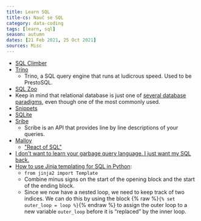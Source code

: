 ```yaml
---
title: Learn SQL
title-cs: Nauč se SQL
category: data-coding
tags: [learn, sql]
season: autumn
dates: [21 Feb 2021, 25 Oct 2021]
sources: Misc
---
```


* [SQL Climber](https://www.sqlclimber.com/assignments/beginner)
* [Trino](https://trino.io/)
  * Trino, a SQL query engine that runs at ludicrous speed. Used to be PrestoSQL.
* [SQL Zoo](https://sqlzoo.net/wiki/SQL_Tutorial)
* Keep in mind that relational database is just one of [several database paradigms](https://www.youtube.com/watch?v=W2Z7fbCLSTw), even though one of the most commonly used.
* [Snippets](https://sql-snippets.count.co/)
* [SQLite](https://sqliteonline.com/)
* [Sribe](https://scribedata.app/)
  * Scribe is an API that provides line by line descriptions of your queries.
* [Malloy](https://github.com/looker-open-source/malloy)
  * ["React of SQL"](https://roundup.getdbt.com/p/lots-going-on-metrics-malloy-sanity)
* [I don't want to learn your garbage query language. I just want my SQL back.](https://erikbern.com/2018/08/30/i-dont-want-to-learn-your-garbage-query-language.html)
* [How to use Jinja templating for SQL in Python](https://geoffruddock.com/sql-jinja-templating/):
  -  `from jinja2 import Template`
  - Combine minus signs on the start of the opening block and the start of the ending block.
  - Since we now have a nested loop, we need to keep track of two indices. We can do this by using the block {% raw %}`{% set outer_loop = loop %}`{% endraw %} to assign the outer loop to a new variable `outer_loop` before it is “replaced” by the inner loop.
